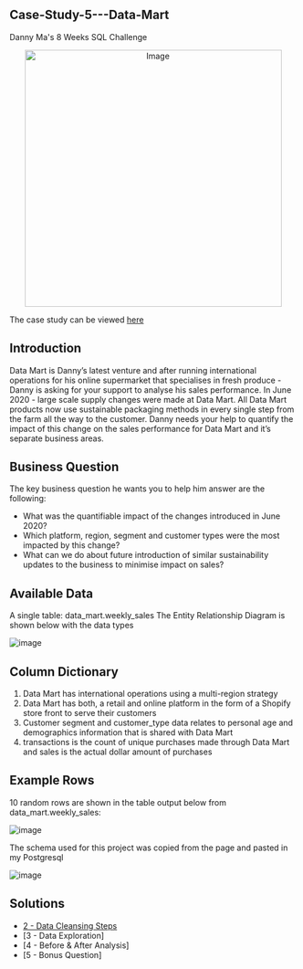 ## Case-Study-5---Data-Mart
Danny Ma's 8 Weeks SQL Challenge

<p align="center">
<img src="https://8weeksqlchallenge.com/images/case-study-designs/5.png" alt="Image" width="450" height="450">

The case study can be viewed  [here](https://8weeksqlchallenge.com/case-study-5/)

## Introduction
Data Mart is Danny’s latest venture and after running international operations for his online supermarket that specialises in fresh produce - Danny is asking for your support to analyse his sales performance.
In June 2020 - large scale supply changes were made at Data Mart. All Data Mart products now use sustainable packaging methods in every single step from the farm all the way to the customer.
Danny needs your help to quantify the impact of this change on the sales performance for Data Mart and it’s separate business areas.

## Business Question
The key business question he wants you to help him answer are the following:
- What was the quantifiable impact of the changes introduced in June 2020?
- Which platform, region, segment and customer types were the most impacted by this change?
- What can we do about future introduction of similar sustainability updates to the business to minimise impact on sales?

## Available Data
A single table: data_mart.weekly_sales
The Entity Relationship Diagram is shown below with the data types

![image](https://github.com/kenny-ayo/Case-Study-5---Data-Mart/assets/92790075/edb79f79-dad6-4d47-9fb1-b8844d44e2fa)

## Column Dictionary
1.	Data Mart has international operations using a multi-region strategy
2.	Data Mart has both, a retail and online platform in the form of a Shopify store front to serve their customers
3.	Customer segment and customer_type data relates to personal age and demographics information that is shared with Data Mart
4.	transactions is the count of unique purchases made through Data Mart and sales is the actual dollar amount of purchases

## Example Rows
10 random rows are shown in the table output below from data_mart.weekly_sales:

![image](https://github.com/kenny-ayo/Case-Study-5---Data-Mart/assets/92790075/923d67ff-fd75-43a1-b6a9-71485158584c)

The schema used for this project was copied from the page and pasted in my Postgresql

![image](https://github.com/kenny-ayo/Case-Study-5---Data-Mart/assets/92790075/594ae1e6-1b6a-44cb-a08c-93afd64adcd1)

## Solutions
- [2 - Data Cleansing Steps](https://github.com/kenny-ayo/Case-Study-5---Data-Mart/blob/main/2%20-%20Data%20Cleansing%20Steps.md)
- [3 - Data Exploration]
- [4 - Before & After Analysis]
- [5 - Bonus Question]
